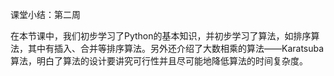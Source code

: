 课堂小结：第二周

​		在本节课中，我们初步学习了Python的基本知识，并初步学习了算法，如排序算法，其中有插入、合并等排序算法。另外还介绍了大数相乘的算法——Karatsuba算法，明白了算法的设计要讲究可行性并且尽可能地降低算法的时间复杂度。